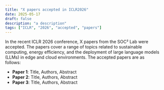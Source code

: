 ```yaml
---
title: "X papers accepted in ICLR2026"
date: 2025-05-17
draft: false
description: "a description"
tags: ["ICLR", "2026", "accepted", "papers"]
---
```


In the recent ICLR 2026 conference, X papers from the SOC² Lab were accepted. The papers cover a range of topics related to sustainable computing, energy efficiency, and the deployment of large language models (LLMs) in edge and cloud environments. The accepted papers are as follows:
- **Paper 1**: Title, Authors, Abstract
- **Paper 2**: Title, Authors, Abstract
- **Paper 3**: Title, Authors, Abstract